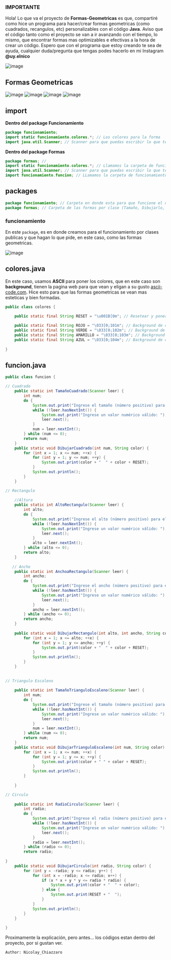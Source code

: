 ### IMPORTANTE

Hola! Lo que va el proyecto de **Formas-Geometricas** es que, compartiré como hice un programa para hacer/crear formas geometricas (como cuadrados, recangulos, etc) personalizables con el código **Java**. Aviso que el código tanto como el proyecto se van a ir avanzando con el tiempo, lo mismo, que encontrar formas mas optimizables e efectivas a la hora de crear un código. Espero que con el programa que estoy creando te sea de ayuda, cualquier duda/pregunta que tengas podes hacerlo en mi Instagram **@uy.elnico**

![image](https://github.com/uyelnico/Login/assets/145890121/f5fe4947-89d2-40a1-8ff9-93c85962355a)

## Formas Geometricas

![image](https://github.com/uyelnico/Formas-Geometricas/assets/145890121/c6d10247-2685-43f3-b718-d50de1d5970f)
![image](https://github.com/uyelnico/Formas-Geometricas/assets/145890121/ade9f0c0-6ad0-42d5-bb56-091ba8081c43)
![image](https://github.com/uyelnico/Formas-Geometricas/assets/145890121/8418f944-4327-4ff4-ac8e-62c00a49efa4)
![image](https://github.com/uyelnico/Formas-Geometricas/assets/145890121/8e733a9d-2fe2-4aac-a014-1e7bd49e7651)

## import

**Dentro del package Funcionamiento**
```java
package funcionamiento;
import static funcionamiento.colores.*; // Los colores para la forma
import java.util.Scanner; // Scanner para que puedas escribir lo que te pide el código (tamaño, alto, ancho, radio, etc) dependiendo de la forma elegida
```

**Dentro del package Formas**

```java
package formas; //
import static funcionamiento.colores.*; // Llamamos la carpeta de funcionamiento para que pueda establecer los colores de la forma
import java.util.Scanner; // Scanner para que puedas escribir lo que te pide el código (tamaño, alto, ancho, radio, etc) dependiendo de la forma elegida
import funcionamiento.funcion; // LLamamos la carpeta de funcionamiento para que pueda ejecutarse cada forma
```

## packages

```java
package funcionamiento; // Carpeta en donde esta para que funcione el código (para el inicio de código, color de las formas, etc)
package formas; // Carpeta de las formas por clase (Tamaño, Dibujarlo, Radio, etc)
```

### funcionamiento

En este `package`, es en donde creamos para el funcionamiento por clases publicas y que hagan lo que pide, en este caso, como las formas geometricas.

![image](https://github.com/uyelnico/Formas-Geometricas/assets/145890121/752c3582-3fd9-4a72-903d-1fe99a2f25e4)

## colores.java

En este caso, usamos **ASCII** para poner los colores, que en este caso son **background**, tienen la pagina web para que vean y eligan a su gusto [ascii-code.com](https://www.ascii-code.com/html-color-names). Hice esto para que las formas geometricas se vean mas esteticas y bien formadas.

```java
public class colores {
	
    public static final String RESET = "\u001B[0m"; // Resetear y ponerlo como se ve normalmente

    public static final String ROJO = "\033[0;101m"; // Background de color Rojo
    public static final String VERDE = "\033[0;102m"; // Background de color Verde
    public static final String AMARILLO = "\033[0;103m"; // Background de color Amarillo
    public static final String AZUL = "\033[0;104m"; // Background de color Azul
	
}
```

## funcion.java

```java
public class funcion {

// Cuadrado
    public static int TamañoCuadrado(Scanner leer) {
    	int num;
        do {
            System.out.print("Ingrese el tamaño (número positivo) para el Cuadrado: ");
            while (!leer.hasNextInt()) {
                System.out.print("Ingrese un valor numérico válido: ");
                leer.next();
            }
            num = leer.nextInt();
        } while (num <= 0);
        return num;
    }
    public static void DibujarCuadrado(int num, String color) {
        for (int x = 1; x <= num; ++x) {
            for (int y = 1; y <= num; ++y) {
                System.out.print(color + "  " + color + RESET);
            }
            System.out.println();
        }
    }

// Rectangulo
    
    //Altura
    public static int AltoRectangulo(Scanner leer) {
    	int alto;
        do {
            System.out.print("Ingrese el alto (número positivo) para el Rectangulo: ");
            while (!leer.hasNextInt()) {
                System.out.print("Ingrese un valor numérico válido: ");
                leer.next();
            }
            alto = leer.nextInt();
        } while (alto <= 0);
        return alto;
    }
    
   // Ancho 
    public static int AnchoaRectangulo(Scanner leer) {
    	int ancho;
        do {
            System.out.print("Ingrese el ancho (número positivo) para el Rectangulo: ");
            while (!leer.hasNextInt()) {
                System.out.print("Ingrese un valor numérico válido: ");
                leer.next();
            }
            ancho = leer.nextInt();
        } while (ancho <= 0);
        return ancho;
    }
 
    public static void DibujarRectangulo(int alto, int ancho, String color) {
        for (int x = 1; x <= alto; ++x) {
            for (int y = 1; y <= ancho; ++y) {
                System.out.print(color + "  " + color + RESET);
            }
            System.out.println();
        }
    }
    
    
// Triangulo Escaleno
    
    public static int TamañoTrianguloEscaleno(Scanner leer) {
    	int num;
        do {
            System.out.print("Ingrese el tamaño (número positivo) para el Triángulo Escaleno: ");
            while (!leer.hasNextInt()) {
                System.out.print("Ingrese un valor numérico válido: ");
                leer.next();
            }
            num = leer.nextInt();
        } while (num <= 0);
        return num;
    }
    public static void DibujarTrianguloEscaleno(int num, String color) {
        for (int x = 1; x <= num; ++x) {
            for (int y = 1; y <= x; ++y) {
                System.out.print(color + " " + color + RESET);
            }
            System.out.println();
        }
    
    }

// Circulo
    
    public static int RadioCirculo(Scanner leer) {
    	int radio;
        do {
            System.out.print("Ingrese el radio (número positivo) para el Circulo: ");
            while (!leer.hasNextInt()) {
                System.out.print("Ingrese un valor numérico válido: ");
                leer.next();
            }
            radio = leer.nextInt();
        } while (radio <= 0);
        return radio;
    
}  
    public static void DibujarCirculo(int radio, String color) {
        for (int y = -radio; y <= radio; y++) {
            for (int x = -radio; x <= radio; x++) {
                if (x * x + y * y <= radio * radio) {
                    System.out.print(color + "  " + color);
                } else {
                    System.out.print(RESET + "  ");
                }
            }
            System.out.println();
        }
    }
    
}
```

Proximamente la explicación, pero antes... los códigos estan dentro del proyecto, por si gustan ver.

`Author: Nicolay_Chiazzaro`
